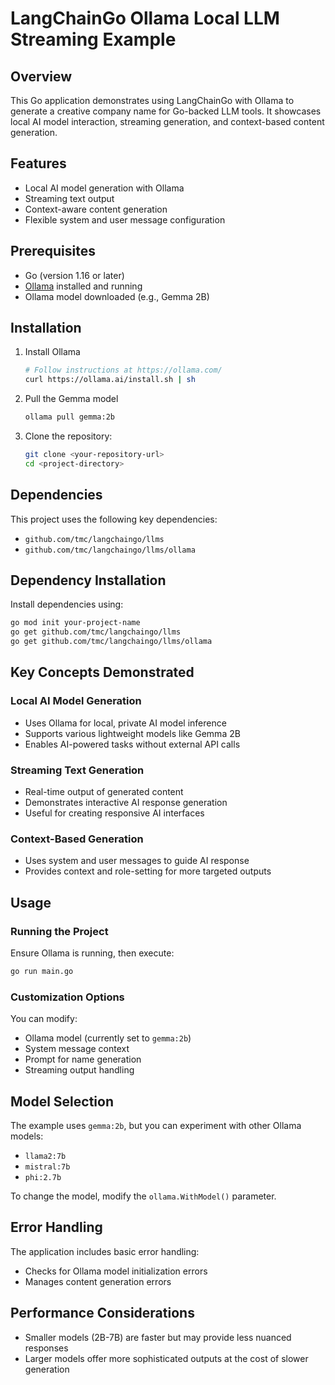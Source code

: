 # LangChainGo Ollama Local LLM Streaming Example

## Overview

This Go application demonstrates using LangChainGo with Ollama to generate a creative company name for Go-backed LLM tools. It showcases local AI model interaction, streaming generation, and context-based content generation.

## Features

- Local AI model generation with Ollama
- Streaming text output
- Context-aware content generation
- Flexible system and user message configuration

## Prerequisites

- Go (version 1.16 or later)
- [Ollama](https://ollama.com/) installed and running
- Ollama model downloaded (e.g., Gemma 2B)

## Installation

1. Install Ollama

   ```bash
   # Follow instructions at https://ollama.com/
   curl https://ollama.ai/install.sh | sh
   ```

2. Pull the Gemma model

   ```bash
   ollama pull gemma:2b
   ```

3. Clone the repository:

   ```bash
   git clone <your-repository-url>
   cd <project-directory>
   ```

## Dependencies

This project uses the following key dependencies:
- `github.com/tmc/langchaingo/llms`
- `github.com/tmc/langchaingo/llms/ollama`

## Dependency Installation

Install dependencies using:

```bash
go mod init your-project-name
go get github.com/tmc/langchaingo/llms
go get github.com/tmc/langchaingo/llms/ollama
```

## Key Concepts Demonstrated

### Local AI Model Generation

- Uses Ollama for local, private AI model inference
- Supports various lightweight models like Gemma 2B
- Enables AI-powered tasks without external API calls

### Streaming Text Generation

- Real-time output of generated content
- Demonstrates interactive AI response generation
- Useful for creating responsive AI interfaces

### Context-Based Generation

- Uses system and user messages to guide AI response
- Provides context and role-setting for more targeted outputs

## Usage

### Running the Project

Ensure Ollama is running, then execute:

```bash
go run main.go
```

### Customization Options

You can modify:
- Ollama model (currently set to `gemma:2b`)
- System message context
- Prompt for name generation
- Streaming output handling

## Model Selection

The example uses `gemma:2b`, but you can experiment with other Ollama models:
- `llama2:7b`
- `mistral:7b`
- `phi:2.7b`

To change the model, modify the `ollama.WithModel()` parameter.

## Error Handling

The application includes basic error handling:
- Checks for Ollama model initialization errors
- Manages content generation errors

## Performance Considerations

- Smaller models (2B-7B) are faster but may provide less nuanced responses
- Larger models offer more sophisticated outputs at the cost of slower generation